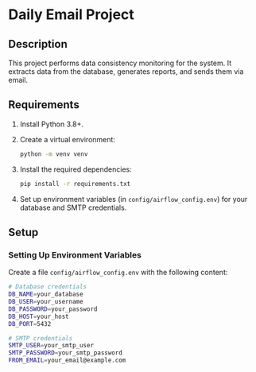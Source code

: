 # Daily Email Project

## Description

This project performs data consistency monitoring for the system. It extracts data from the database, generates reports, and sends them via email.

## Requirements

1. Install Python 3.8+.
2. Create a virtual environment:

    ```bash
    python -m venv venv
    ```

3. Install the required dependencies:

    ```bash
    pip install -r requirements.txt
    ```

4. Set up environment variables (in `config/airflow_config.env`) for your database and SMTP credentials.

## Setup

### Setting Up Environment Variables

Create a file `config/airflow_config.env` with the following content:

```bash
# Database credentials
DB_NAME=your_database
DB_USER=your_username
DB_PASSWORD=your_password
DB_HOST=your_host
DB_PORT=5432

# SMTP credentials
SMTP_USER=your_smtp_user
SMTP_PASSWORD=your_smtp_password
FROM_EMAIL=your_email@example.com
